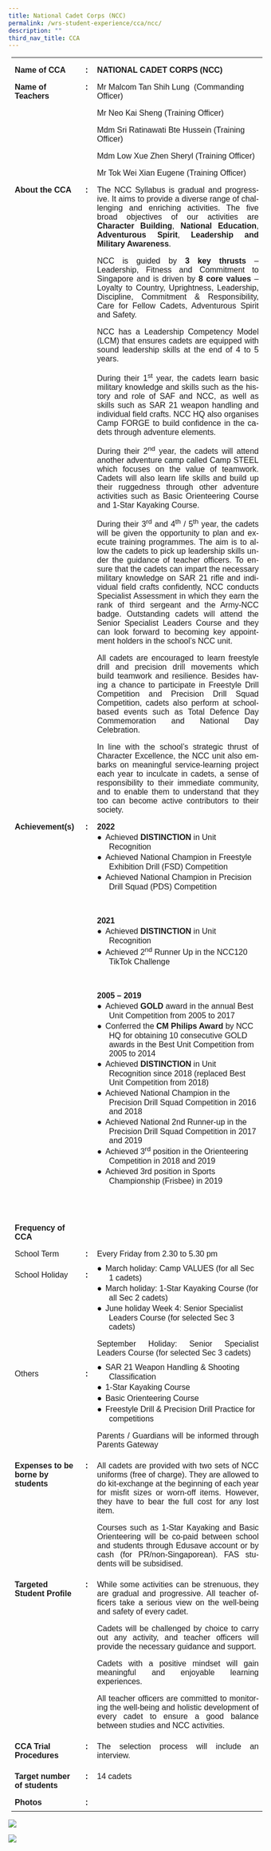 ```yaml
---
title: National Cadet Corps (NCC)
permalink: /wrs-student-experience/cca/ncc/
description: ""
third_nav_title: CCA
---
```

<table style="margin-left:4.25pt;border-collapse:collapse;mso-table-layout-alt:fixed;
 mso-padding-alt:0in 5.4pt 0in 5.4pt" width="594" cellpadding="0" cellspacing="0" border="0" class="MsoNormalTable"><tbody><tr style="mso-yfti-irow:0;mso-yfti-firstrow:yes"><td style="width:94.5pt;padding:0in 5.4pt 0in 5.4pt" valign="top" width="126"><p style="margin-bottom:0in;line-height:normal" class="MsoNormal"><b style="mso-bidi-font-weight:normal"><span style="font-family:&quot;Arial&quot;,sans-serif;
  mso-fareast-font-family:Arial" lang="EN-GB">Name of CCA</span></b></p></td><td style="width:13.5pt;padding:0in 5.4pt 0in 5.4pt" valign="top" width="18"><p style="margin-bottom:0in;text-align:center;
  line-height:normal" align="center" class="MsoNormal"><b style="mso-bidi-font-weight:normal"><span style="font-family:&quot;Arial&quot;,sans-serif;mso-fareast-font-family:Arial" lang="EN-GB">:</span></b></p></td><td style="width:337.5pt;padding:0in 5.4pt 0in 5.4pt" valign="top" width="450"><p style="margin-bottom:0in;line-height:normal" class="MsoNormal"><b style="mso-bidi-font-weight:normal"><span style="font-family:&quot;Arial&quot;,sans-serif;
  mso-fareast-font-family:Arial" lang="EN-GB">NATIONAL CADET CORPS (NCC)</span></b></p></td></tr><tr style="mso-yfti-irow:1"><td style="width:94.5pt;padding:0in 5.4pt 0in 5.4pt" valign="top" width="126"><p style="margin-bottom:0in;line-height:normal" class="MsoNormal"><b style="mso-bidi-font-weight:normal"><span style="font-family:&quot;Arial&quot;,sans-serif;
  mso-fareast-font-family:Arial" lang="EN-GB">Name of Teachers</span></b></p></td><td style="width:13.5pt;padding:0in 5.4pt 0in 5.4pt" valign="top" width="18"><p style="margin-bottom:0in;text-align:center;
  line-height:normal" align="center" class="MsoNormal"><b style="mso-bidi-font-weight:normal"><span style="font-family:&quot;Arial&quot;,sans-serif;mso-fareast-font-family:Arial" lang="EN-GB">:</span></b></p></td><td style="width:337.5pt;padding:0in 5.4pt 0in 5.4pt" valign="top" width="450"><p style="margin-bottom:0in;line-height:normal" class="MsoNormal"><span style="font-family:&quot;Arial&quot;,sans-serif;mso-fareast-font-family:
  Arial" lang="EN-GB">Mr Malcom Tan Shih Lung<span style="mso-spacerun:yes">&nbsp; </span>(Commanding Officer)</span></p><p style="margin-bottom:0in;line-height:normal" class="MsoNormal"><span style="font-family:&quot;Arial&quot;,sans-serif;mso-fareast-font-family:
  Arial" lang="EN-GB">Mr Neo Kai Sheng (Training Officer)</span></p><p style="margin-bottom:0in;line-height:normal" class="MsoNormal"><span style="font-family:&quot;Arial&quot;,sans-serif;mso-fareast-font-family:
  Arial" lang="EN-GB">Mdm Sri Ratinawati Bte Hussein (Training Officer)</span></p><p style="margin-bottom:0in;line-height:normal" class="MsoNormal"><span style="font-family:&quot;Arial&quot;,sans-serif;mso-fareast-font-family:
  Arial" lang="EN-GB">Mdm Low Xue Zhen Sheryl (Training Officer)</span></p><p style="margin-bottom:0in;line-height:normal" class="MsoNormal"><span style="font-family:&quot;Arial&quot;,sans-serif;mso-fareast-font-family:
  Arial" lang="EN-GB">Mr Tok Wei Xian Eugene (Training Officer)</span></p></td></tr><tr style="mso-yfti-irow:2"><td style="width:94.5pt;padding:0in 5.4pt 0in 5.4pt" valign="top" width="126"><p style="margin-bottom:0in;line-height:normal" class="MsoNormal"><b style="mso-bidi-font-weight:normal"><span style="font-family:&quot;Arial&quot;,sans-serif;
  mso-fareast-font-family:Arial" lang="EN-GB">About the CCA</span></b></p></td><td style="width:13.5pt;padding:0in 5.4pt 0in 5.4pt" valign="top" width="18"><p style="margin-bottom:0in;text-align:center;
  line-height:normal" align="center" class="MsoNormal"><b style="mso-bidi-font-weight:normal"><span style="font-family:&quot;Arial&quot;,sans-serif;mso-fareast-font-family:Arial" lang="EN-GB">:</span></b></p></td><td style="width:337.5pt;padding:0in 5.4pt 0in 5.4pt" valign="top" width="450"><p style="margin-bottom:6.0pt;text-align:justify;line-height:
  normal" class="MsoNormal"><span style="font-family:&quot;Arial&quot;,sans-serif;mso-fareast-font-family:
  Arial" lang="EN-GB">The NCC Syllabus is gradual and progressive. It aims to provide a diverse range of challenging and enriching activities. The five broad objectives of our activities are <b style="mso-bidi-font-weight:normal">Character Building</b>, <b style="mso-bidi-font-weight:normal">National Education</b>, <b style="mso-bidi-font-weight:normal">Adventurous Spirit</b>, <b style="mso-bidi-font-weight:normal">Leadership and Military Awareness</b>.</span></p><p style="margin-bottom:6.0pt;text-align:justify;line-height:
  normal" class="MsoNormal"><span style="font-family:&quot;Arial&quot;,sans-serif;mso-fareast-font-family:
  Arial" lang="EN-GB">NCC is guided by <b style="mso-bidi-font-weight:normal">3 key thrusts</b> – Leadership, Fitness and Commitment to Singapore and is driven by <b style="mso-bidi-font-weight:normal">8 core values</b> – Loyalty to Country, Uprightness, Leadership, Discipline, Commitment &amp; Responsibility, Care for Fellow Cadets, Adventurous Spirit and Safety.</span></p><p style="margin-bottom:6.0pt;text-align:justify;line-height:
  normal" class="MsoNormal"><span style="font-family:&quot;Arial&quot;,sans-serif;mso-fareast-font-family:
  Arial" lang="EN-GB">NCC has a Leadership Competency Model (LCM) that ensures cadets are equipped with sound leadership skills at the end of 4 to 5 years.</span></p><p style="margin-bottom:6.0pt;text-align:justify;line-height:
  normal" class="MsoNormal"><span style="font-family:&quot;Arial&quot;,sans-serif;mso-fareast-font-family:
  Arial" lang="EN-GB">During their 1<sup>st</sup> year, the cadets learn basic military knowledge and skills such as the history and role of SAF and NCC, as well as skills such as SAR 21 weapon handling and individual field crafts. NCC HQ also organises Camp FORGE to build confidence in the cadets through adventure elements.</span></p><p style="margin-bottom:6.0pt;text-align:justify;line-height:
  normal" class="MsoNormal"><span style="font-family:&quot;Arial&quot;,sans-serif;mso-fareast-font-family:
  Arial" lang="EN-GB">During their 2<sup>nd</sup> year, the cadets will attend another adventure camp called Camp STEEL which focuses on the value of teamwork. Cadets will also learn life skills and build up their ruggedness through other adventure activities such as Basic Orienteering Course and 1-Star Kayaking Course.</span></p><p style="margin-bottom:6.0pt;text-align:justify;line-height:
  normal" class="MsoNormal"><span style="font-family:&quot;Arial&quot;,sans-serif;mso-fareast-font-family:
  Arial" lang="EN-GB">During their 3<sup>rd</sup> and 4<sup>th</sup> / 5<sup>th</sup> year, the cadets will be given the opportunity to plan and execute training programmes. The aim is to allow the cadets to pick up leadership skills under the guidance of teacher officers. To ensure that the cadets can impart the necessary military knowledge on SAR 21 rifle and individual field crafts confidently, NCC conducts Specialist Assessment in which they earn the rank of third sergeant and the Army-NCC badge. Outstanding cadets will attend the Senior Specialist Leaders Course and they can look forward to becoming key appointment holders in the school’s NCC unit.</span></p><p style="margin-bottom:6.0pt;text-align:justify;line-height:
  normal" class="MsoNormal"><span style="font-family:&quot;Arial&quot;,sans-serif;mso-fareast-font-family:
  Arial" lang="EN-GB">All cadets are encouraged to learn freestyle drill and precision drill movements which build teamwork and resilience. Besides having a chance to participate in Freestyle Drill Competition and Precision Drill Squad Competition, cadets also perform at school-based events such as Total Defence Day Commemoration and National Day Celebration.</span></p><p style="margin-bottom:0in;text-align:justify;line-height:
  normal" class="MsoNormal"><span style="font-family:&quot;Arial&quot;,sans-serif;mso-fareast-font-family:
  Arial" lang="EN-GB">In line with the school’s strategic thrust of Character Excellence, the NCC unit also embarks on meaningful service-learning project each year to inculcate in cadets, a sense of responsibility to their immediate community, and to enable them to understand that they too can become active contributors to their society.</span></p></td></tr><tr style="mso-yfti-irow:3"><td style="width:94.5pt;padding:0in 5.4pt 0in 5.4pt" valign="top" width="126"><p style="margin-bottom:0in;line-height:normal" class="MsoNormal"><b style="mso-bidi-font-weight:normal"><span style="font-family:&quot;Arial&quot;,sans-serif;
  mso-fareast-font-family:Arial" lang="EN-GB">Achievement(s)</span></b></p></td><td style="width:13.5pt;padding:0in 5.4pt 0in 5.4pt" valign="top" width="18"><p style="margin-bottom:0in;text-align:center;
  line-height:normal" align="center" class="MsoNormal"><b style="mso-bidi-font-weight:normal"><span style="font-family:&quot;Arial&quot;,sans-serif;mso-fareast-font-family:Arial" lang="EN-GB">:</span></b></p></td><td style="width:337.5pt;padding:0in 5.4pt 0in 5.4pt" valign="top" width="450"><p style="margin-bottom:0in;line-height:normal" class="MsoNormal"><b style="mso-bidi-font-weight:normal"><span style="font-family:&quot;Arial&quot;,sans-serif;
  mso-fareast-font-family:Arial" lang="EN-GB">2022</span></b></p><p style="margin-top:0in;margin-right:0in;margin-bottom:0in;
  margin-left:.25in;text-indent:-.25in;line-height:normal;mso-list:l0 level1 lfo3" class="MsoNormal"><span style="font-family:&quot;Noto Sans&quot;,sans-serif;mso-fareast-font-family:
  &quot;Noto Sans&quot;" lang="EN-GB"><span style="mso-list:Ignore">●<span style="font:7.0pt &quot;Times New Roman&quot;">&nbsp;&nbsp; </span></span></span><span style="font-family:&quot;Arial&quot;,sans-serif;
  mso-fareast-font-family:Arial" lang="EN-GB">Achieved <b style="mso-bidi-font-weight:normal">DISTINCTION</b> in Unit Recognition</span></p><p style="margin-top:0in;margin-right:0in;margin-bottom:0in;
  margin-left:.25in;text-indent:-.25in;line-height:normal;mso-list:l0 level1 lfo3" class="MsoNormal"><span style="font-family:&quot;Noto Sans&quot;,sans-serif;mso-fareast-font-family:
  &quot;Noto Sans&quot;" lang="EN-GB"><span style="mso-list:Ignore">●<span style="font:7.0pt &quot;Times New Roman&quot;">&nbsp;&nbsp; </span></span></span><span style="font-family:&quot;Arial&quot;,sans-serif;
  mso-fareast-font-family:Arial" lang="EN-GB">Achieved National Champion in Freestyle Exhibition Drill (FSD) Competition</span></p><p style="margin-top:0in;margin-right:0in;margin-bottom:0in;
  margin-left:.25in;text-indent:-.25in;line-height:normal;mso-list:l0 level1 lfo3" class="MsoNormal"><span style="font-family:&quot;Noto Sans&quot;,sans-serif;mso-fareast-font-family:
  &quot;Noto Sans&quot;" lang="EN-GB"><span style="mso-list:Ignore">●<span style="font:7.0pt &quot;Times New Roman&quot;">&nbsp;&nbsp; </span></span></span><span style="font-family:&quot;Arial&quot;,sans-serif;
  mso-fareast-font-family:Arial" lang="EN-GB">Achieved National Champion in Precision Drill Squad (PDS) Competition</span></p><p style="margin-bottom:0in;line-height:normal" class="MsoNormal"><b style="mso-bidi-font-weight:normal"><span style="font-family:&quot;Arial&quot;,sans-serif;
  mso-fareast-font-family:Arial" lang="EN-GB">&nbsp;</span></b></p><p style="margin-bottom:0in;line-height:normal" class="MsoNormal"><b style="mso-bidi-font-weight:normal"><span style="font-family:&quot;Arial&quot;,sans-serif;
  mso-fareast-font-family:Arial" lang="EN-GB">2021</span></b></p><p style="margin-top:0in;margin-right:0in;margin-bottom:0in;
  margin-left:.25in;text-indent:-.25in;line-height:normal;mso-list:l0 level1 lfo3;
  border:none;mso-padding-alt:31.0pt 31.0pt 31.0pt 31.0pt;mso-border-shadow:
  yes" class="MsoNormal"><span style="font-family:&quot;Noto Sans&quot;,sans-serif;
  mso-fareast-font-family:&quot;Noto Sans&quot;" lang="EN-GB"><span style="mso-list:Ignore">●<span style="font:7.0pt &quot;Times New Roman&quot;">&nbsp;&nbsp; </span></span></span><span style="font-family:&quot;Arial&quot;,sans-serif;mso-fareast-font-family:
  Arial" lang="EN-GB">Achieved <b style="mso-bidi-font-weight:normal">DISTINCTION</b> in Unit Recognition</span></p><p style="margin-top:0in;margin-right:0in;margin-bottom:0in;
  margin-left:.25in;text-indent:-.25in;line-height:normal;mso-list:l0 level1 lfo3;
  border:none;mso-padding-alt:31.0pt 31.0pt 31.0pt 31.0pt;mso-border-shadow:
  yes" class="MsoNormal"><span style="font-family:&quot;Noto Sans&quot;,sans-serif;
  mso-fareast-font-family:&quot;Noto Sans&quot;" lang="EN-GB"><span style="mso-list:Ignore">●<span style="font:7.0pt &quot;Times New Roman&quot;">&nbsp;&nbsp; </span></span></span><span style="font-family:&quot;Arial&quot;,sans-serif;mso-fareast-font-family:
  Arial" lang="EN-GB">Achieved 2<sup>nd</sup> Runner Up in the NCC120 TikTok Challenge</span></p><p style="margin-bottom:0in;line-height:normal" class="MsoNormal"><b style="mso-bidi-font-weight:normal"><span style="font-family:&quot;Arial&quot;,sans-serif;
  mso-fareast-font-family:Arial" lang="EN-GB">&nbsp;</span></b></p><p style="margin-bottom:0in;line-height:normal" class="MsoNormal"><b style="mso-bidi-font-weight:normal"><span style="font-family:&quot;Arial&quot;,sans-serif;
  mso-fareast-font-family:Arial" lang="EN-GB">2005 – 2019</span></b></p><p style="margin-top:0in;margin-right:0in;margin-bottom:0in;
  margin-left:.25in;text-indent:-.25in;line-height:normal;mso-list:l0 level1 lfo3" class="MsoNormal"><span style="font-family:&quot;Noto Sans&quot;,sans-serif;mso-fareast-font-family:
  &quot;Noto Sans&quot;" lang="EN-GB"><span style="mso-list:Ignore">●<span style="font:7.0pt &quot;Times New Roman&quot;">&nbsp;&nbsp; </span></span></span><span style="font-family:&quot;Arial&quot;,sans-serif;
  mso-fareast-font-family:Arial" lang="EN-GB">Achieved <b style="mso-bidi-font-weight:normal">GOLD</b> award in the annual Best Unit Competition from 2005 to 2017</span></p><p style="margin-top:0in;margin-right:0in;margin-bottom:0in;
  margin-left:.25in;text-indent:-.25in;line-height:normal;mso-list:l0 level1 lfo3;
  border:none;mso-padding-alt:31.0pt 31.0pt 31.0pt 31.0pt;mso-border-shadow:
  yes" class="MsoNormal"><span style="font-family:&quot;Noto Sans&quot;,sans-serif;
  mso-fareast-font-family:&quot;Noto Sans&quot;" lang="EN-GB"><span style="mso-list:Ignore">●<span style="font:7.0pt &quot;Times New Roman&quot;">&nbsp;&nbsp; </span></span></span><span style="font-family:&quot;Arial&quot;,sans-serif;mso-fareast-font-family:
  Arial" lang="EN-GB">Conferred the <b style="mso-bidi-font-weight:normal">CM Philips Award </b>by NCC HQ for obtaining 10 consecutive GOLD awards in the Best Unit Competition from 2005 to 2014</span></p><p style="margin-top:0in;margin-right:0in;margin-bottom:0in;
  margin-left:.25in;text-indent:-.25in;line-height:normal;mso-list:l0 level1 lfo3;
  border:none;mso-padding-alt:31.0pt 31.0pt 31.0pt 31.0pt;mso-border-shadow:
  yes" class="MsoNormal"><span style="font-family:&quot;Noto Sans&quot;,sans-serif;
  mso-fareast-font-family:&quot;Noto Sans&quot;" lang="EN-GB"><span style="mso-list:Ignore">●<span style="font:7.0pt &quot;Times New Roman&quot;">&nbsp;&nbsp; </span></span></span><span style="font-family:&quot;Arial&quot;,sans-serif;mso-fareast-font-family:
  Arial" lang="EN-GB">Achieved <b style="mso-bidi-font-weight:normal">DISTINCTION</b> in Unit Recognition since 2018 (replaced Best Unit Competition from 2018)</span></p><p style="margin-top:0in;margin-right:0in;margin-bottom:0in;
  margin-left:.25in;text-indent:-.25in;line-height:normal;mso-list:l0 level1 lfo3;
  border:none;mso-padding-alt:31.0pt 31.0pt 31.0pt 31.0pt;mso-border-shadow:
  yes" class="MsoNormal"><span style="font-family:&quot;Noto Sans&quot;,sans-serif;
  mso-fareast-font-family:&quot;Noto Sans&quot;" lang="EN-GB"><span style="mso-list:Ignore">●<span style="font:7.0pt &quot;Times New Roman&quot;">&nbsp;&nbsp; </span></span></span><span style="font-family:&quot;Arial&quot;,sans-serif;mso-fareast-font-family:
  Arial" lang="EN-GB">Achieved National Champion in the Precision Drill Squad Competition in 2016 and 2018</span></p><p style="margin-top:0in;margin-right:0in;margin-bottom:0in;
  margin-left:.25in;text-indent:-.25in;line-height:normal;mso-list:l0 level1 lfo3;
  border:none;mso-padding-alt:31.0pt 31.0pt 31.0pt 31.0pt;mso-border-shadow:
  yes" class="MsoNormal"><span style="font-family:&quot;Noto Sans&quot;,sans-serif;
  mso-fareast-font-family:&quot;Noto Sans&quot;" lang="EN-GB"><span style="mso-list:Ignore">●<span style="font:7.0pt &quot;Times New Roman&quot;">&nbsp;&nbsp; </span></span></span><span style="font-family:&quot;Arial&quot;,sans-serif;mso-fareast-font-family:
  Arial" lang="EN-GB">Achieved National 2nd Runner-up in the Precision Drill Squad Competition in 2017 and 2019</span></p><p style="margin-top:0in;margin-right:0in;margin-bottom:0in;
  margin-left:.25in;text-indent:-.25in;line-height:normal;mso-list:l0 level1 lfo3;
  border:none;mso-padding-alt:31.0pt 31.0pt 31.0pt 31.0pt;mso-border-shadow:
  yes" class="MsoNormal"><span style="font-family:&quot;Noto Sans&quot;,sans-serif;
  mso-fareast-font-family:&quot;Noto Sans&quot;" lang="EN-GB"><span style="mso-list:Ignore">●<span style="font:7.0pt &quot;Times New Roman&quot;">&nbsp;&nbsp; </span></span></span><span style="font-family:&quot;Arial&quot;,sans-serif;mso-fareast-font-family:
  Arial" lang="EN-GB">Achieved 3<sup>rd</sup> position in the Orienteering Competition in 2018 and 2019</span></p><p style="margin-top:0in;margin-right:0in;margin-bottom:0in;
  margin-left:.25in;text-indent:-.25in;line-height:normal;mso-list:l0 level1 lfo3;
  border:none;mso-padding-alt:31.0pt 31.0pt 31.0pt 31.0pt;mso-border-shadow:
  yes" class="MsoNormal"><span style="font-family:&quot;Noto Sans&quot;,sans-serif;
  mso-fareast-font-family:&quot;Noto Sans&quot;" lang="EN-GB"><span style="mso-list:Ignore">●<span style="font:7.0pt &quot;Times New Roman&quot;">&nbsp;&nbsp; </span></span></span><span style="font-family:&quot;Arial&quot;,sans-serif;mso-fareast-font-family:
  Arial" lang="EN-GB">Achieved 3rd position in Sports Championship (Frisbee) in 2019</span></p><p style="margin-top:0in;margin-right:0in;margin-bottom:0in;
  margin-left:.25in;line-height:normal;border:none;mso-padding-alt:31.0pt 31.0pt 31.0pt 31.0pt;
  mso-border-shadow:yes" class="MsoNormal"><span style="font-family:&quot;Arial&quot;,sans-serif;
  mso-fareast-font-family:Arial" lang="EN-GB">&nbsp;</span></p><p style="margin-bottom:6.0pt;text-align:justify;line-height:
  normal" class="MsoNormal"><span style="font-family:&quot;Arial&quot;,sans-serif;mso-fareast-font-family:
  Arial" lang="EN-GB">&nbsp;</span></p></td></tr><tr style="mso-yfti-irow:4"><td style="width:94.5pt;padding:0in 5.4pt 0in 5.4pt" valign="top" width="126"><p style="margin-bottom:0in;line-height:normal" class="MsoNormal"><b style="mso-bidi-font-weight:normal"><span style="font-family:&quot;Arial&quot;,sans-serif;
  mso-fareast-font-family:Arial" lang="EN-GB">Frequency of CCA</span></b></p></td><td style="width:13.5pt;padding:0in 5.4pt 0in 5.4pt" valign="top" width="18"><p style="margin-bottom:0in;text-align:center;
  line-height:normal" align="center" class="MsoNormal"><b style="mso-bidi-font-weight:normal"><span style="font-family:&quot;Arial&quot;,sans-serif;mso-fareast-font-family:Arial" lang="EN-GB">&nbsp;</span></b></p></td><td style="width:337.5pt;padding:0in 5.4pt 0in 5.4pt" valign="top" width="450"><p style="margin-bottom:6.0pt;text-align:justify;line-height:
  normal" class="MsoNormal"><span style="font-family:&quot;Arial&quot;,sans-serif;mso-fareast-font-family:
  Arial" lang="EN-GB">&nbsp;</span></p></td></tr><tr style="mso-yfti-irow:5"><td style="width:94.5pt;padding:0in 5.4pt 0in 5.4pt" valign="top" width="126"><p style="margin-bottom:0in;line-height:normal" class="MsoNormal"><span style="font-family:&quot;Arial&quot;,sans-serif;mso-fareast-font-family:
  Arial" lang="EN-GB">School Term<b style="mso-bidi-font-weight:normal"></b></span></p></td><td style="width:13.5pt;padding:0in 5.4pt 0in 5.4pt" valign="top" width="18"><p style="margin-bottom:0in;text-align:center;
  line-height:normal" align="center" class="MsoNormal"><b style="mso-bidi-font-weight:normal"><span style="font-family:&quot;Arial&quot;,sans-serif;mso-fareast-font-family:Arial" lang="EN-GB">:</span></b></p></td><td style="width:337.5pt;padding:0in 5.4pt 0in 5.4pt" valign="top" width="450"><p style="margin-bottom:6.0pt;text-align:justify;line-height:
  normal" class="MsoNormal"><span style="font-family:&quot;Arial&quot;,sans-serif;mso-fareast-font-family:
  Arial" lang="EN-GB">Every Friday from 2.30 to 5.30 pm</span></p></td></tr><tr style="mso-yfti-irow:6"><td style="width:94.5pt;padding:0in 5.4pt 0in 5.4pt" valign="top" width="126"><p style="margin-bottom:0in;line-height:normal" class="MsoNormal"><span style="font-family:&quot;Arial&quot;,sans-serif;mso-fareast-font-family:
  Arial" lang="EN-GB">School Holiday<b style="mso-bidi-font-weight:normal"></b></span></p></td><td style="width:13.5pt;padding:0in 5.4pt 0in 5.4pt" valign="top" width="18"><p style="margin-bottom:0in;text-align:center;
  line-height:normal" align="center" class="MsoNormal"><b style="mso-bidi-font-weight:normal"><span style="font-family:&quot;Arial&quot;,sans-serif;mso-fareast-font-family:Arial" lang="EN-GB">:</span></b></p></td><td style="width:337.5pt;padding:0in 5.4pt 0in 5.4pt" valign="top" width="450"><p style="margin-top:0in;margin-right:0in;margin-bottom:0in;
  margin-left:.25in;text-indent:-.25in;line-height:normal;mso-list:l1 level1 lfo2;
  border:none;mso-padding-alt:31.0pt 31.0pt 31.0pt 31.0pt;mso-border-shadow:
  yes" class="MsoNormal"><span style="font-family:&quot;Noto Sans&quot;,sans-serif;
  mso-fareast-font-family:&quot;Noto Sans&quot;;color:black" lang="EN-GB"><span style="mso-list:Ignore">●<span style="font:7.0pt &quot;Times New Roman&quot;">&nbsp;&nbsp; </span></span></span><span style="font-family:&quot;Arial&quot;,sans-serif;mso-fareast-font-family:
  Arial" lang="EN-GB">March holiday: Camp VALUES (for all Sec 1 cadets)</span></p><p style="margin-top:0in;margin-right:0in;margin-bottom:0in;
  margin-left:17.85pt;text-indent:-17.85pt;line-height:normal;mso-list:l1 level1 lfo2;
  border:none;mso-padding-alt:31.0pt 31.0pt 31.0pt 31.0pt;mso-border-shadow:
  yes" class="MsoNormal"><span style="font-family:&quot;Noto Sans&quot;,sans-serif;
  mso-fareast-font-family:&quot;Noto Sans&quot;;color:black" lang="EN-GB"><span style="mso-list:Ignore">●<span style="font:7.0pt &quot;Times New Roman&quot;">&nbsp;&nbsp; </span></span></span><span style="font-family:&quot;Arial&quot;,sans-serif;mso-fareast-font-family:
  Arial" lang="EN-GB">March holiday: 1-Star Kayaking Course (for all Sec 2 cadets)</span></p><p style="margin-top:0in;margin-right:0in;margin-bottom:0in;
  margin-left:17.85pt;text-indent:-17.85pt;line-height:normal;mso-list:l1 level1 lfo2;
  border:none;mso-padding-alt:31.0pt 31.0pt 31.0pt 31.0pt;mso-border-shadow:
  yes" class="MsoNormal"><span style="font-family:&quot;Noto Sans&quot;,sans-serif;
  mso-fareast-font-family:&quot;Noto Sans&quot;;color:black" lang="EN-GB"><span style="mso-list:Ignore">●<span style="font:7.0pt &quot;Times New Roman&quot;">&nbsp;&nbsp; </span></span></span><span style="font-family:&quot;Arial&quot;,sans-serif;mso-fareast-font-family:
  Arial" lang="EN-GB">June holiday Week 4: Senior Specialist Leaders Course (for selected Sec 3 cadets)</span></p><p style="margin-bottom:6.0pt;text-align:justify;line-height:
  normal" class="MsoNormal"><span style="font-family:&quot;Arial&quot;,sans-serif;mso-fareast-font-family:
  Arial" lang="EN-GB">September Holiday: Senior Specialist Leaders Course (for selected Sec 3 cadets)</span></p></td></tr><tr style="mso-yfti-irow:7"><td style="width:94.5pt;padding:0in 5.4pt 0in 5.4pt" valign="top" width="126"><p style="margin-bottom:0in;line-height:normal" class="MsoNormal"><span style="font-family:&quot;Arial&quot;,sans-serif;mso-fareast-font-family:
  Arial" lang="EN-GB">Others<b style="mso-bidi-font-weight:normal"></b></span></p></td><td style="width:13.5pt;padding:0in 5.4pt 0in 5.4pt" valign="top" width="18"><p style="margin-bottom:0in;text-align:center;
  line-height:normal" align="center" class="MsoNormal"><b style="mso-bidi-font-weight:normal"><span style="font-family:&quot;Arial&quot;,sans-serif;mso-fareast-font-family:Arial" lang="EN-GB">:</span></b></p></td><td style="width:337.5pt;padding:0in 5.4pt 0in 5.4pt" valign="top" width="450"><p style="margin-top:0in;margin-right:0in;margin-bottom:0in;
  margin-left:.25in;text-indent:-.25in;line-height:normal;mso-list:l2 level1 lfo1;
  border:none;mso-padding-alt:31.0pt 31.0pt 31.0pt 31.0pt;mso-border-shadow:
  yes" class="MsoNormal"><span style="font-family:&quot;Noto Sans&quot;,sans-serif;
  mso-fareast-font-family:&quot;Noto Sans&quot;;color:black" lang="EN-GB"><span style="mso-list:Ignore">●<span style="font:7.0pt &quot;Times New Roman&quot;">&nbsp;&nbsp; </span></span></span><span style="font-family:&quot;Arial&quot;,sans-serif;mso-fareast-font-family:
  Arial" lang="EN-GB">SAR 21 Weapon Handling &amp; Shooting Classification</span></p><p style="margin-top:0in;margin-right:0in;margin-bottom:0in;
  margin-left:.25in;text-indent:-.25in;line-height:normal;mso-list:l2 level1 lfo1;
  border:none;mso-padding-alt:31.0pt 31.0pt 31.0pt 31.0pt;mso-border-shadow:
  yes" class="MsoNormal"><span style="font-family:&quot;Noto Sans&quot;,sans-serif;
  mso-fareast-font-family:&quot;Noto Sans&quot;;color:black" lang="EN-GB"><span style="mso-list:Ignore">●<span style="font:7.0pt &quot;Times New Roman&quot;">&nbsp;&nbsp; </span></span></span><span style="font-family:&quot;Arial&quot;,sans-serif;mso-fareast-font-family:
  Arial" lang="EN-GB">1-Star Kayaking Course</span></p><p style="margin-top:0in;margin-right:0in;margin-bottom:0in;
  margin-left:.25in;text-indent:-.25in;line-height:normal;mso-list:l2 level1 lfo1;
  border:none;mso-padding-alt:31.0pt 31.0pt 31.0pt 31.0pt;mso-border-shadow:
  yes" class="MsoNormal"><span style="font-family:&quot;Noto Sans&quot;,sans-serif;
  mso-fareast-font-family:&quot;Noto Sans&quot;;color:black" lang="EN-GB"><span style="mso-list:Ignore">●<span style="font:7.0pt &quot;Times New Roman&quot;">&nbsp;&nbsp; </span></span></span><span style="font-family:&quot;Arial&quot;,sans-serif;mso-fareast-font-family:
  Arial" lang="EN-GB">Basic Orienteering Course</span></p><p style="margin-top:0in;margin-right:0in;margin-bottom:3.0pt;
  margin-left:.25in;text-indent:-.25in;line-height:normal;mso-list:l2 level1 lfo1;
  border:none;mso-padding-alt:31.0pt 31.0pt 31.0pt 31.0pt;mso-border-shadow:
  yes" class="MsoNormal"><span style="font-family:&quot;Noto Sans&quot;,sans-serif;
  mso-fareast-font-family:&quot;Noto Sans&quot;;color:black" lang="EN-GB"><span style="mso-list:Ignore">●<span style="font:7.0pt &quot;Times New Roman&quot;">&nbsp;&nbsp; </span></span></span><span style="font-family:&quot;Arial&quot;,sans-serif;mso-fareast-font-family:
  Arial" lang="EN-GB">Freestyle Drill &amp; Precision Drill Practice for competitions</span><span lang="EN-GB"></span></p><p style="margin-bottom:6.0pt;text-align:justify;line-height:
  normal" class="MsoNormal"><span style="font-family:&quot;Arial&quot;,sans-serif;mso-fareast-font-family:
  Arial" lang="EN-GB">Parents / Guardians will be informed through Parents Gateway</span></p></td></tr><tr style="mso-yfti-irow:8"><td style="width:94.5pt;padding:0in 5.4pt 0in 5.4pt" valign="top" width="126"><p style="margin-bottom:0in;line-height:normal" class="MsoNormal"><b style="mso-bidi-font-weight:normal"><span style="font-family:&quot;Arial&quot;,sans-serif;
  mso-fareast-font-family:Arial" lang="EN-GB">Expenses to be borne by students</span></b></p></td><td style="width:13.5pt;padding:0in 5.4pt 0in 5.4pt" valign="top" width="18"><p style="margin-bottom:0in;text-align:center;
  line-height:normal" align="center" class="MsoNormal"><b style="mso-bidi-font-weight:normal"><span style="font-family:&quot;Arial&quot;,sans-serif;mso-fareast-font-family:Arial" lang="EN-GB">:</span></b></p><p style="margin-bottom:0in;text-align:center;
  line-height:normal" align="center" class="MsoNormal"><b style="mso-bidi-font-weight:normal"><span style="font-family:&quot;Arial&quot;,sans-serif;mso-fareast-font-family:Arial" lang="EN-GB">&nbsp;</span></b></p></td><td style="width:337.5pt;padding:0in 5.4pt 0in 5.4pt" valign="top" width="450"><p style="margin-bottom:3.0pt;text-align:justify;line-height:
  normal" class="MsoNormal"><span style="font-family:&quot;Arial&quot;,sans-serif;mso-fareast-font-family:
  Arial" lang="EN-GB">All cadets are provided with two sets of NCC uniforms (free of charge). They are allowed to do kit-exchange at the beginning of each year for misfit sizes or worn-off items. However, they have to bear the full cost for any lost item.</span></p><p style="margin-bottom:6.0pt;text-align:justify;line-height:
  normal" class="MsoNormal"><span style="font-family:&quot;Arial&quot;,sans-serif;mso-fareast-font-family:
  Arial" lang="EN-GB">Courses such as 1-Star Kayaking and Basic Orienteering will be co-paid between school and students through Edusave account or by cash (for PR/non-Singaporean). FAS students will be subsidised.</span></p></td></tr><tr style="mso-yfti-irow:9"><td style="width:94.5pt;padding:0in 5.4pt 0in 5.4pt" valign="top" width="126"><p style="margin-bottom:0in;line-height:normal" class="MsoNormal"><b style="mso-bidi-font-weight:normal"><span style="font-family:&quot;Arial&quot;,sans-serif;
  mso-fareast-font-family:Arial" lang="EN-GB">Targeted Student Profile</span></b></p><p style="margin-bottom:0in;line-height:normal" class="MsoNormal"><b style="mso-bidi-font-weight:normal"><span style="font-family:&quot;Arial&quot;,sans-serif;
  mso-fareast-font-family:Arial" lang="EN-GB">&nbsp;</span></b></p></td><td style="width:13.5pt;padding:0in 5.4pt 0in 5.4pt" valign="top" width="18"><p style="margin-bottom:0in;text-align:center;
  line-height:normal" align="center" class="MsoNormal"><b style="mso-bidi-font-weight:normal"><span style="font-family:&quot;Arial&quot;,sans-serif;mso-fareast-font-family:Arial" lang="EN-GB">:</span></b></p><p style="margin-bottom:0in;text-align:center;
  line-height:normal" align="center" class="MsoNormal"><b style="mso-bidi-font-weight:normal"><span style="font-family:&quot;Arial&quot;,sans-serif;mso-fareast-font-family:Arial" lang="EN-GB">&nbsp;</span></b></p></td><td style="width:337.5pt;padding:0in 5.4pt 0in 5.4pt" valign="top" width="450"><p style="margin-bottom:3.0pt;text-align:justify;line-height:
  normal" class="MsoNormal"><span style="font-family:&quot;Arial&quot;,sans-serif;mso-fareast-font-family:
  Arial" lang="EN-GB">While some activities can be strenuous, they are gradual and progressive. All teacher officers take a serious view on the well-being and safety of every cadet.</span></p><p style="margin-bottom:3.0pt;text-align:justify;line-height:
  normal" class="MsoNormal"><span style="font-family:&quot;Arial&quot;,sans-serif;mso-fareast-font-family:
  Arial" lang="EN-GB">Cadets will be challenged by choice to carry out any activity, and teacher officers will provide the necessary guidance and support.</span></p><p style="margin-bottom:0in;text-align:justify;line-height:
  normal" class="MsoNormal"><span style="font-family:&quot;Arial&quot;,sans-serif;mso-fareast-font-family:
  Arial" lang="EN-GB">Cadets with a positive mindset will gain meaningful and enjoyable learning experiences.</span></p><p style="margin-bottom:6.0pt;text-align:justify;line-height:
  normal" class="MsoNormal"><span style="font-family:&quot;Arial&quot;,sans-serif;mso-fareast-font-family:
  Arial" lang="EN-GB">All teacher officers are committed to monitoring the well-being and holistic development of every cadet to ensure a good balance between studies and NCC activities.</span></p></td></tr><tr style="mso-yfti-irow:10"><td style="width:94.5pt;padding:0in 5.4pt 0in 5.4pt" valign="top" width="126"><p style="margin-bottom:0in;line-height:normal" class="MsoNormal"><b style="mso-bidi-font-weight:normal"><span style="font-family:&quot;Arial&quot;,sans-serif;
  mso-fareast-font-family:Arial" lang="EN-GB">CCA Trial Procedures</span></b></p></td><td style="width:13.5pt;padding:0in 5.4pt 0in 5.4pt" valign="top" width="18"><p style="margin-bottom:0in;text-align:center;
  line-height:normal" align="center" class="MsoNormal"><b style="mso-bidi-font-weight:normal"><span style="font-family:&quot;Arial&quot;,sans-serif;mso-fareast-font-family:Arial" lang="EN-GB">:</span></b></p></td><td style="width:337.5pt;padding:0in 5.4pt 0in 5.4pt" valign="top" width="450"><p style="margin-bottom:6.0pt;text-align:justify;line-height:
  normal" class="MsoNormal"><span style="font-family:&quot;Arial&quot;,sans-serif;mso-fareast-font-family:
  Arial" lang="EN-GB">The selection process will include an interview.</span></p></td></tr><tr style="mso-yfti-irow:11"><td style="width:94.5pt;padding:0in 5.4pt 0in 5.4pt" valign="top" width="126"><p style="margin-bottom:0in;line-height:normal" class="MsoNormal"><b style="mso-bidi-font-weight:normal"><span style="font-family:&quot;Arial&quot;,sans-serif;
  mso-fareast-font-family:Arial" lang="EN-GB">Target number of students</span></b></p></td><td style="width:13.5pt;padding:0in 5.4pt 0in 5.4pt" valign="top" width="18"><p style="margin-bottom:0in;text-align:center;
  line-height:normal" align="center" class="MsoNormal"><b style="mso-bidi-font-weight:normal"><span style="font-family:&quot;Arial&quot;,sans-serif;mso-fareast-font-family:Arial" lang="EN-GB">:</span></b></p></td><td style="width:337.5pt;padding:0in 5.4pt 0in 5.4pt" valign="top" width="450"><p style="margin-bottom:6.0pt;text-align:justify;line-height:
  normal" class="MsoNormal"><span style="font-family:&quot;Arial&quot;,sans-serif;mso-fareast-font-family:
  Arial" lang="EN-GB">14 cadets</span></p></td></tr><tr style="mso-yfti-irow:12;mso-yfti-lastrow:yes"><td style="width:94.5pt;padding:0in 5.4pt 0in 5.4pt" valign="top" width="126"><p style="margin-bottom:0in;line-height:normal" class="MsoNormal"><b style="mso-bidi-font-weight:normal"><span style="font-family:&quot;Arial&quot;,sans-serif;
  mso-fareast-font-family:Arial" lang="EN-GB">Photos</span></b></p></td><td style="width:13.5pt;padding:0in 5.4pt 0in 5.4pt" valign="top" width="18"><p style="margin-bottom:0in;text-align:center;
  line-height:normal" align="center" class="MsoNormal"><b style="mso-bidi-font-weight:normal"><span style="font-family:&quot;Arial&quot;,sans-serif;mso-fareast-font-family:Arial" lang="EN-GB">:</span></b></p></td><td style="width:337.5pt;padding:0in 5.4pt 0in 5.4pt" valign="top" width="450"><p style="margin-bottom:6.0pt;text-align:justify;line-height:
  normal" class="MsoNormal"><span style="font-family:&quot;Arial&quot;,sans-serif;mso-fareast-font-family:
  Arial" lang="EN-GB">&nbsp;</span></p></td></tr></tbody></table>

![](/images/NCC%201.jpg)

![](/images/NCC%202.jpg)